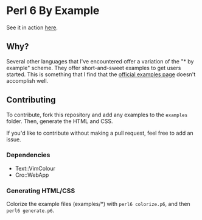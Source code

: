 # Perl 6 By Example

See it in action [here](https://ijneb.github.io/p6byexample/).

## Why?

Several other languages that I've encountered offer a variation of the "\* by example" scheme. They offer short-and-sweet examples to get users started. This is something that I find that the [official examples page](http://examples.perl6.org/) doesn't accomplish well.

## Contributing

To contribute, fork this repository and add any examples to the `examples` folder. Then, generate the HTML and CSS.

If you'd like to contribute without making a pull request, feel free to add an issue.

### Dependencies

- Text::VimColour
- Cro::WebApp

### Generating HTML/CSS

Colorize the example files (examples/\*) with `perl6 colorize.p6`, and then `perl6 generate.p6`.
